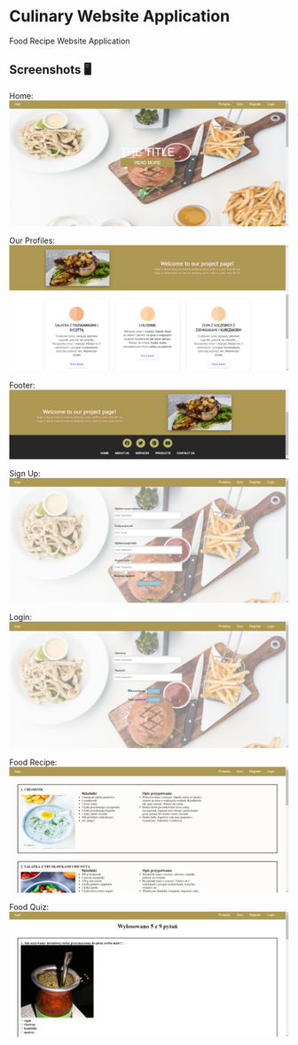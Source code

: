 # Culinary Website Application
Food Recipe Website Application

## Screenshots 🖥️ 
Home: 
![](https://github.com/Chafithafid30/Cullinary-Website-Application/blob/master/Home.png)

Our Profiles: 
![](https://github.com/Chafithafid30/Cullinary-Website-Application/blob/master/Our%20Profiles.png)

Footer:
![](https://github.com/Chafithafid30/Cullinary-Website-Application/blob/master/Footer.png)

Sign Up:
![](https://github.com/Chafithafid30/Cullinary-Website-Application/blob/master/Sign%20Up.png)

Login:
![](https://github.com/Chafithafid30/Cullinary-Website-Application/blob/master/Login.png)

Food Recipe:
![](https://github.com/Chafithafid30/Cullinary-Website-Application/blob/master/Food%20Recipe.png)

Food Quiz:
![](https://github.com/Chafithafid30/Cullinary-Website-Application/blob/master/Food%20Quiz.png)
